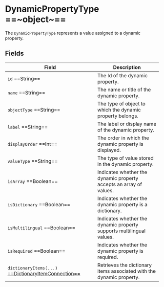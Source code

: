 # DynamicPropertyType ==~object~==

The `DynamicPropertyType` represents a value assigned to a dynamic property. 

## Fields

| Field                                                                                 | Description                                                  |
|---------------------------------------------------------------------------------------|--------------------------------------------------------------|
| `id`  ==String==                                                                      | The Id of the dynamic property.                              |
| `name`  ==String==                                                                    | The name or title of the dynamic property.                   |
| `objectType`  ==String==                                                              | The type of object to which the dynamic property belongs.    |
| `label`  ==String==                                                                   | The label or display name of the dynamic property.           |
| `displayOrder`  ==Int==                                                               | The order in which the dynamic property is displayed.        |
| `valueType`  ==String==                                                               | The type of value stored in the dynamic property.            |
| `isArray`  ==Boolean==                                                                | Indicates whether the dynamic property accepts an array of values. |
| `isDictionary`  ==Boolean==                                                           | Indicates whether the dynamic property is a dictionary.       |
| `isMultilingual`  ==Boolean==                                                         | Indicates whether the dynamic property supports multilingual values. |
| `isRequired`  ==Boolean==                                                             | Indicates whether the dynamic property is required.      |
| `dictionaryItems(...)` [ ==DictionaryItemConnection== ](dictionary-item-connection.md)| Retrieves the dictionary items associated with the dynamic property. |

